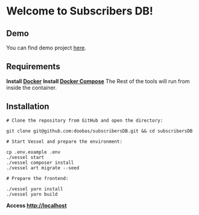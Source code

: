 # Welcome to Subscribers DB!

## Demo

You can find demo project [here](http://mailerlite.pabreza.lt/subscribers).


## Requirements

**Install  [Docker](https://docs.docker.com/install/)**
**Install  [Docker Compose](https://docs.docker.com/compose/install/)**
The Rest of the tools will run from inside the container.

## Installation
```
# Clone the repository from GitHub and open the directory:

git clone git@github.com:doobas/subscribersDB.git && cd subscribersDB

# Start Vessel and prepare the environment:

cp .env.example .env
./vessel start
./vessel composer install
./vessel art migrate --seed

# Prepare the frontend:

./vessel yarn install
./vessel yarn build 
```

**Access  [http://localhost](http://localhost/)**